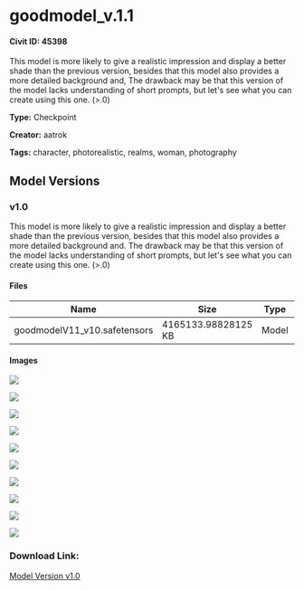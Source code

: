 # goodmodel_v.1.1

#### Civit ID: 45398

<p>This model is more likely to give a realistic impression and display a better shade than the previous version, besides that this model also provides a more detailed background and, The drawback may be that this version of the model lacks understanding of short prompts, but let's see what you can create using this one. (&gt;.0)</p>

**Type:** Checkpoint

**Creator:** aatrok

**Tags:** character, photorealistic, realms, woman, photography

## Model Versions

### v1.0

<p>This model is more likely to give a realistic impression and display a better shade than the previous version, besides that this model also provides a more detailed background and. The drawback may be that this version of the model lacks understanding of short prompts, but let's see what you can create using this one. (&gt;.0)</p>

#### Files

| Name | Size | Type | Format | Download Url | AutoV1 | AutoV2 | SHA256 | CRC32 | BLAKE3 |
| --- | --- | --- | --- | --- | --- | --- | --- | --- | --- |
| goodmodelV11_v10.safetensors | 4165133.98828125 KB | Model | SafeTensor | https://civitai.com/api/download/models/50020 | 0D951872 | E52EF80760 | E52EF80760E9B66456E7F4CEE314420842A08EB8E6D1403704E92E79D7C6075D | 3ED9BB4D | D840B1720026C9FB3FECC31CB61C3B6DDE41EB6A2E12D5B8ED7D76D2D0E4E85A |

#### Images

<p><img src="https://image.civitai.com/xG1nkqKTMzGDvpLrqFT7WA/46164341-b3d8-453e-d1f7-f89ebbd01100/width=450/644113.jpeg" /></p>

<p><img src="https://image.civitai.com/xG1nkqKTMzGDvpLrqFT7WA/0a67d202-fc48-42cd-096e-f6cd3cad7200/width=450/539440.jpeg" /></p>

<p><img src="https://image.civitai.com/xG1nkqKTMzGDvpLrqFT7WA/92e7c1a0-60ed-4ec2-623d-e389bcd80900/width=450/539436.jpeg" /></p>

<p><img src="https://image.civitai.com/xG1nkqKTMzGDvpLrqFT7WA/161bf318-8847-4acb-cd56-89b2a89af500/width=450/539457.jpeg" /></p>

<p><img src="https://image.civitai.com/xG1nkqKTMzGDvpLrqFT7WA/c94bd687-fec7-45ec-cdf8-41192fb5f500/width=450/644276.jpeg" /></p>

<p><img src="https://image.civitai.com/xG1nkqKTMzGDvpLrqFT7WA/70db0bdc-d1e8-480d-b263-574a9c3e7500/width=450/539459.jpeg" /></p>

<p><img src="https://image.civitai.com/xG1nkqKTMzGDvpLrqFT7WA/58e3a0e5-e008-44fa-5fa0-2f4b7a48d600/width=450/539460.jpeg" /></p>

<p><img src="https://image.civitai.com/xG1nkqKTMzGDvpLrqFT7WA/ee6590cc-ca88-47a4-08ad-3ce94bc74900/width=450/539480.jpeg" /></p>

<p><img src="https://image.civitai.com/xG1nkqKTMzGDvpLrqFT7WA/f193c44c-bcac-4c29-3fe0-deccfc643900/width=450/539481.jpeg" /></p>

<p><img src="https://image.civitai.com/xG1nkqKTMzGDvpLrqFT7WA/468e72e0-f37c-4bc1-2dd3-63fb1ac29b00/width=450/539482.jpeg" /></p>

### Download Link:

[Model Version v1.0](https://civitai.com/api/download/models/50020)

